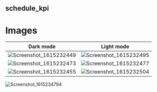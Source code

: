 ## schedule_kpi
# Images
Dark mode            |  Light mode
:-------------------------:|:-------------------------:
![Screenshot_1615232449](https://user-images.githubusercontent.com/39625958/110375681-f6be2300-805a-11eb-890f-403d2bb63b6e.png)|![Screenshot_1615232495](https://user-images.githubusercontent.com/39625958/110375689-f7ef5000-805a-11eb-9d77-d55f834f194f.png)
![Screenshot_1615232473](https://user-images.githubusercontent.com/39625958/110375687-f756b980-805a-11eb-9b82-2ab5bb2c04b5.png)|![Screenshot_1615232477](https://user-images.githubusercontent.com/39625958/110375688-f7ef5000-805a-11eb-987b-d2253c585cd2.png)
![Screenshot_1615232455](https://user-images.githubusercontent.com/39625958/110375685-f756b980-805a-11eb-8d65-74752a7c9dfd.png)|![Screenshot_1615232504](https://user-images.githubusercontent.com/39625958/110375690-f7ef5000-805a-11eb-9635-d7bc01b6ea62.png)
![Screenshot_1615234794](https://user-images.githubusercontent.com/39625958/110376895-6bde2800-805c-11eb-9a99-fc6fc12be28d.png)



